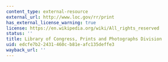 ```yaml
---
content_type: external-resource
external_url: http://www.loc.gov/rr/print
has_external_license_warning: true
license: https://en.wikipedia.org/wiki/All_rights_reserved
status: ''
title: Library of Congress, Prints and Photographs Division
uid: edcfe7b2-2431-460c-b81e-afc135deffe3
wayback_url: ''
---
```

